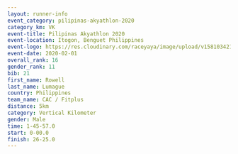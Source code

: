 ```yaml
--- 
layout: runner-info 
event_category: pilipinas-akyathlon-2020 
category_km: VK 
event-title: Pilipinas Akyathlon 2020 
event-location: Itogon, Benguet Philippines 
event-logo: https://res.cloudinary.com/raceyaya/image/upload/v1581034212/logo/ph-akyathlon_ldmu3f.png 
event-date: 2020-02-01 
overall_rank: 16
gender_rank: 11
bib: 21
first_name: Rowell
last_name: Lumague
country: Philippines
team_name: CAC / Fitplus
distance: 5km
category: Vertical Kilometer
gender: Male
time: 1-45-57.0
start: 0-00.0
finish: 26-25.0
--- 
```

